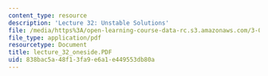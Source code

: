 ```yaml
---
content_type: resource
description: 'Lecture 32: Unstable Solutions'
file: /media/https%3A/open-learning-course-data-rc.s3.amazonaws.com/3-00-thermodynamics-of-materials-fall-2002/838bac5a48f13fa9e6a1e449553db80a_lecture_32_oneside.PDF
file_type: application/pdf
resourcetype: Document
title: lecture_32_oneside.PDF
uid: 838bac5a-48f1-3fa9-e6a1-e449553db80a
---
```

